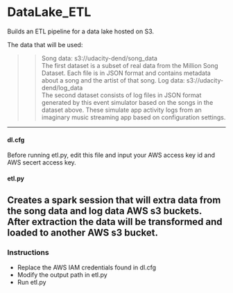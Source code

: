 # DataLake_ETL
Builds an ETL pipeline for a data lake hosted on S3.  

The data that will be used:   
>> Song data: s3://udacity-dend/song_data  
The first dataset is a subset of real data from the Million Song Dataset. Each file is in JSON format and contains metadata about a song and the artist of that song. 
>> Log data: s3://udacity-dend/log_data   
The second dataset consists of log files in JSON format generated by this event simulator based on the songs in the dataset above. These simulate app activity logs from an imaginary music streaming app based on configuration settings.

----------------------   

#### dl.cfg
Before running etl.py, edit this file and input your AWS access key id and AWS secert access key.  

#### etl.py
Creates a spark session that will extra data from the song data and log data AWS s3 buckets. After extraction the data will be transformed and loaded to another AWS s3 bucket.
--------------------  

### Instructions
* Replace the AWS IAM credentials found in dl.cfg
* Modify the output path in etl.py
* Run etl.py 
